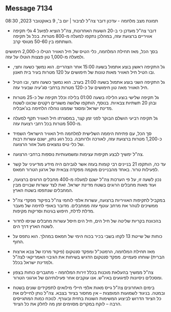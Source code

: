 ## Message 7134

תמונת מצב מלחמה - עדכון דובר צה"ל לציבור | יום ב', 9 באוקטובר 2023, 08:30

- דובר צה"ל מעדכן כי ב-20 השעות האחרונות, צה"ל הוציא לפועל 4 גלי תקיפה אוויריים ברצועת עזה, במהלכן נתקפו למעלה מ-800 מטרות. בכל גל תקיפה השתתפו בין 50-60 מטוסי קרב.

בסך הכל, מאז תחילת המלחמה, כלי הטיס של חיל האוויר הטילו כ-2,000 חימושים ולמעלה מ-1,000 טון פצצות הוטלו על עזה.

- גל התקיפה ראשון בוצע אתמול בשעה 15:00 אחר הצהריים. הוא נמשך כשעה וחצי, ובו הטיל חיל האוויר מאות טונות של חימושים על 120 מטרות בעיר בית חאנון. 

- גל התקיפה השני בוצע אתמול בשעה 21:00 בערב. הוא נמשך כשעה וחצי, ובו הטיל חיל האוויר מאה טון חימושים על כ-120 מטרות ברחבי סג'עיה שבעיר עזה.

- גל תקיפה שלישי בוצע הלילה בשעה 01:00 בלילה וכלל תקיפה של כ-25 מטרות ובהן 20 תשתיות צבאיות. בנוסף, הותקפו שלושה משגרים רקטים שכוונו לשטח מדינת ישראל ומסגד שממנו נוהלה הלחימה בג'אבליה. 

- גל תקיפה רביעי הושלם הבוקר לפני זמן קצר, במסגרתו חיל האוויר תקף למעלה מ-500 מטרות בכל רחבי רצועת עזה. 

- סך הכל, עם פתיחת היממה השלישית למלחמה חיל האוויר הישראלי השמיד כ-1,200 מטרות ברצועת עזה, לאורכה ולרוחבה. בכל רגע נתון, ישנם עשרות רבות של כלי טיס נמצאים מעל אזור הרצועה. 

- צה"ל ימשיך לבצע תקיפות עצימות ומשמעותיות נוספות ברחבי הרצועה.

- עד כה, הותקפו 21 בניינים רבי קומות בעזה אשר לגביהם היה מידע מודיעיני על קשר לפעילות טרור. באחד מהבניינים מוקמה מפקדה צבאית של ארגון הטרור חמאס. 

- נכון לשעה זו, על פי הערכות צה"ל ישנם למעלה מ-400 מחבלים הרוגים ברצועה, ועוד מאות מחבלים הרוגים בשטח מדינת ישראל. זאת לצד עשרות שבויים מבין המחבלים שנתפסו בשטח הארץ.

- במקביל לתקיפות האוויריות ברצועה, עשרות אלפי לוחמי צה"ל בפיקוד מפקדי צה"ל ממשיכים לטהר את מרחב עוטף עזה ממחבלים. מדובר באופי לחימה של מעבר מדלת לדלת, חיפוש בגינות וסריקות מקיפות.

- בהכוונת בקריות שליטה של חיל הים, חיל הים חיסל עשרות מחבלים שניסו לחדור לשטח הארץ דרך הים.

- כוחות של שייטת 13 לקחו בשבי בכיר בכוח הימי של חמאס במהלך. הוא נתפס על החוף.

- מאז תחילת המלחמה, הרמטכ"ל ומפקד סנטקום (פיקוד מרכז של צבא ארצות הברית) שוחחו פעמיים. מפקד סנטקום הדגיש בשיחות את הגיבוי האמריקאי לצה"ל ולמדינת ישראל בכלל.

- צה"ל ממשיך בהעלאת מוכנות בכלל זירות המלחמה - מתגברים כוחות בצפון ומסכלים ניסיונות לפיגועים באיו"ש. אנו עוקבים אחר פעילותיהם של ארגוני הטרור. 

- בימים האחרונים צה"ל גייס מאות אלפי חיילי מילואים לתפקידים שונים בשטח ובמטה. בניגוד לשמועות המופצות – אין מחסור בציוד בצבא. צה"ל נותן לחיילים את כל הציוד הדרוש לביצוע המשימות השונות בחזית ובעורף. לנוכח כמות המתגייסים הרבה – לוקח במקרים מסוימים זמן מה לחלק את כל הציוד.

